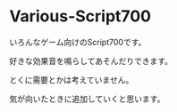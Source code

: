 # Various-Script700

いろんなゲーム向けのScript700です。

好きな効果音を鳴らしてあそんだりできます。

とくに需要とかは考えていません。

気が向いたときに追加していくと思います。


